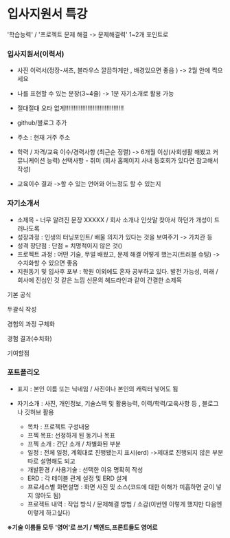 # 입사지원서 특강





'학습능력' / '프로젝트 문제 해결 -> 문제해결력' 1~2개 포인트로



### 입사지원서(이력서)

- 사진 이력서(정장-셔츠, 블라우스 깔끔하게만 , 배경있으면 좋음 ) -> 2월 안에 찍으세요

- 나를 표현할 수 있는 문장(3~4줄) -> 1분 자기소개로 활용 가능

- 절대절대 오타 없게!!!!!!!!!!!!!!!!!!!!!!!!!!!!!!!!!!
- github/블로그 추가
- 주소 : 현재 거주 주소
- 학력 / 자격/교육 이수/경력사항 (최근순 정렬) -> 6개월 이상(사회생활 해봤고 커뮤니케이션 능력)
  선택사항 - 취미 (회사 홈페이지 사내 동호회가 있다면 참고해서 작성)
- 교육이수 결과 ->할 수 있는 언어와 어느정도 할 수 있는지



### 자기소개서 

- 소제목 - 너무 알려진 문장 XXXXX / 회사 소개나 인삿말 찾아서 하던가 개성이 드러나도록
- 성장과정 : 인생의 터닝포인트/ 배울 의지가 있다는 것을 보여주기 -> 가치관 등
- 성격 장단점 : 단점 = 치명적이지 않은 것()
- 프로젝트 과정 : 어떤 기술, 무얼 배웠고, 문제 해결 어떻게 했는지(트러블 슈팅) -> 수치화할 수 있으면 좋음
- 지원동기 및 입사후 포부 : 학원 이외에도 혼자 공부하고 있다. 발전 가능성, 미래 / 회사에 진심인 것 같은 느낌
  신문의 헤드라인과 같이 간결한 소제목

기본 공식 

두괄식 작성

경험의 과정 구체화 

경험 결과(수치화)

기여할점



### 포트폴리오

- 표지 : 본인 이름 또는 닉네임 / 사진이나 본인의 캐릭터 넣어도 됨

- 자기소개 : 사진, 개인정보, 기술스택 및 활용능력, 이력/학력/교육사항 등 , 블로그나 깃허브 활용

  - 목차 : 프로젝트 구성내용
  - 프젝 목표: 선정하게 된 동기나 목표
  - 프젝 소개 : 간단 소개 / 차별화된 부분
  - 일정 : 전체 일정, 계획대로 진행됐는지 표시(erd) ->제대로 진행되지 않은 부분 따로 설명해도 되고  
  - 개발환경 / 사용기술 : 선택한 이유 명확히 작성
  - ERD : 각 테이블 관계 설정 및 ERD 설계
  - 프로세스별 화면설명 : 화면 사진 및 소스(코드에 대한 이해가 미흡하면 굳이 넣지 않아도 됨)
  - 프로젝트 내역 : 작업 방식 / 문제해결 방법 / 소감(이번엔 이렇게 했지만 다음엔 이렇게 하고싶다)

  

**※기술 이름들 모두 '영어'로 쓰기 / 백엔드,프론트들도 영어로**

